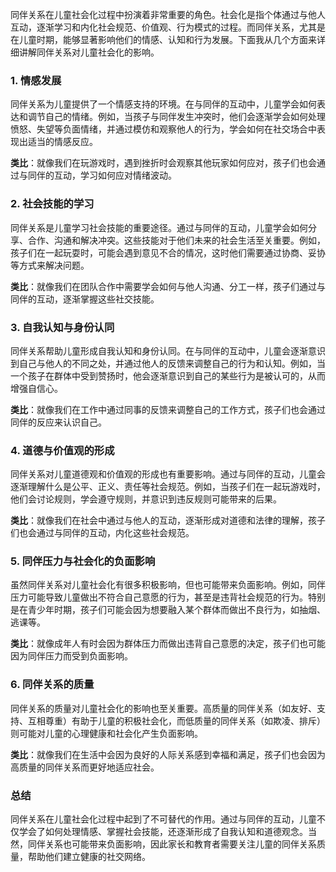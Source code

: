 同伴关系在儿童社会化过程中扮演着非常重要的角色。社会化是指个体通过与他人互动，逐渐学习和内化社会规范、价值观、行为模式的过程。而同伴关系，尤其是在儿童时期，能够显著影响他们的情感、认知和行为发展。下面我从几个方面来详细讲解同伴关系对儿童社会化的影响。

### 1. **情感发展**

同伴关系为儿童提供了一个情感支持的环境。在与同伴的互动中，儿童学会如何表达和调节自己的情绪。例如，当孩子与同伴发生冲突时，他们会逐渐学会如何处理愤怒、失望等负面情绪，并通过模仿和观察他人的行为，学会如何在社交场合中表现出适当的情感反应。

**类比**：就像我们在玩游戏时，遇到挫折时会观察其他玩家如何应对，孩子们也会通过与同伴的互动，学习如何应对情绪波动。

### 2. **社会技能的学习**

同伴关系是儿童学习社会技能的重要途径。通过与同伴的互动，儿童学会如何分享、合作、沟通和解决冲突。这些技能对于他们未来的社会生活至关重要。例如，孩子们在一起玩耍时，可能会遇到意见不合的情况，这时他们需要通过协商、妥协等方式来解决问题。

**类比**：就像我们在团队合作中需要学会如何与他人沟通、分工一样，孩子们通过与同伴的互动，逐渐掌握这些社交技能。

### 3. **自我认知与身份认同**

同伴关系帮助儿童形成自我认知和身份认同。在与同伴的互动中，儿童会逐渐意识到自己与他人的不同之处，并通过他人的反馈来调整自己的行为和认知。例如，当一个孩子在群体中受到赞扬时，他会逐渐意识到自己的某些行为是被认可的，从而增强自信心。

**类比**：就像我们在工作中通过同事的反馈来调整自己的工作方式，孩子们也会通过同伴的反应来认识自己。

### 4. **道德与价值观的形成**

同伴关系对儿童道德观和价值观的形成也有重要影响。通过与同伴的互动，儿童会逐渐理解什么是公平、正义、责任等社会规范。例如，当孩子们在一起玩游戏时，他们会讨论规则，学会遵守规则，并意识到违反规则可能带来的后果。

**类比**：就像我们在社会中通过与他人的互动，逐渐形成对道德和法律的理解，孩子们也会通过与同伴的互动，内化这些社会规范。

### 5. **同伴压力与社会化的负面影响**

虽然同伴关系对儿童社会化有很多积极影响，但也可能带来负面影响。例如，同伴压力可能导致儿童做出不符合自己意愿的行为，甚至是违背社会规范的行为。特别是在青少年时期，孩子们可能会因为想要融入某个群体而做出不良行为，如抽烟、逃课等。

**类比**：就像成年人有时会因为群体压力而做出违背自己意愿的决定，孩子们也可能因为同伴压力而受到负面影响。

### 6. **同伴关系的质量**

同伴关系的质量对儿童社会化的影响也至关重要。高质量的同伴关系（如友好、支持、互相尊重）有助于儿童的积极社会化，而低质量的同伴关系（如欺凌、排斥）则可能对儿童的心理健康和社会化产生负面影响。

**类比**：就像我们在生活中会因为良好的人际关系感到幸福和满足，孩子们也会因为高质量的同伴关系而更好地适应社会。

### 总结

同伴关系在儿童社会化过程中起到了不可替代的作用。通过与同伴的互动，儿童不仅学会了如何处理情感、掌握社会技能，还逐渐形成了自我认知和道德观念。当然，同伴关系也可能带来负面影响，因此家长和教育者需要关注儿童的同伴关系质量，帮助他们建立健康的社交网络。
